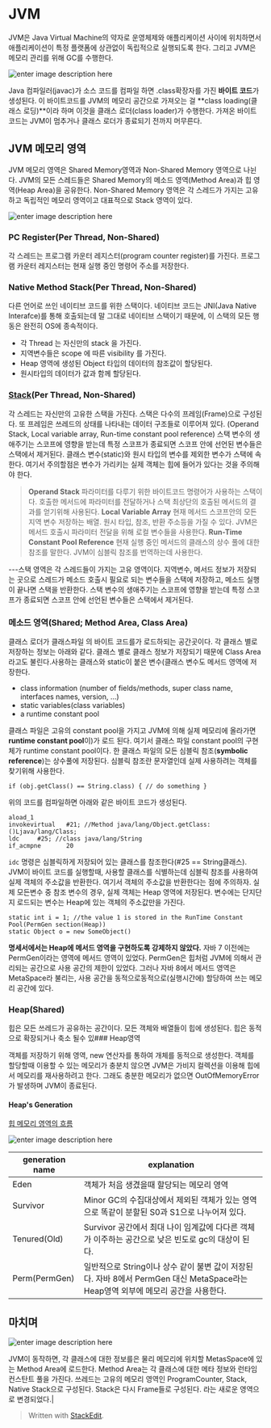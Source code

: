 # JVM

JVM은 Java Virtual Machine의 약자로 운영체제와 애플리케이션 사이에 위치하면서 애플리케이션이 특정 플랫폼에 상관없이 독립적으로 실행되도록 한다. 그리고 JVM은 메모리 관리를 위해 GC를 수행한다. 


![enter image description here](http://coding-geek.com/wp-content/uploads/2015/04/jvm_overview.jpg)

Java 컴파일러(javac)가 소스 코드를 컴파일 하면 .class확장자를 가진 **바이트 코드**가 생성된다. 이 바이트코드를 JVM의 메모리 공간으로 가져오는 걸 **class loading(클래스 로딩)**이라 하며 이것을 클래스 로더(class loader)가 수행한다. 가져온 바이트 코드는 JVM이 멈추거나 클래스 로더가 종료되기 전까지 머무른다. 

## JVM 메모리 영역

JVM 메모리 영역은 Shared Memory영역과 Non-Shared Memory 영역으로 나뉜다.  JVM의 모든 스레드들은 Shared Memory의 메소드 영역(Method Area)과 힙 영역(Heap Area)을 공유한다. Non-Shared Memory 영역은 각 스레드가 가지는 고유하고 독립적인 메모리 영역이고 대표적으로 Stack 영역이 있다.

![enter image description here](http://brucehenry.github.io/blog/public/2018/02/07/JVM-Memory-Structure/JVM-Memory.png)

### PC Register(Per Thread, Non-Shared)
각 스레드는 프로그램 카운터 레지스터(program counter register)를 가진다.  프로그램 카운터 레지스터는 현재 실행 중인 명령어 주소를 저장한다.

### Native Method Stack(Per Thread, Non-Shared)
다른 언어로 쓰인 네이티브 코드를 위한 스택이다. 네이티브 코드는 JNI(Java Native Interafce)를 통해 호출되는데 말 그대로 네이티브 스택이기 때문에, 이 스택의 모든 행동은 완전히 OS에 종속적이다. 

- 각 Thread 는 자신만의 stack 을 가진다.
-   지역변수들은 scope 에 따른 visibility 를 가진다.
-   Heap 영역에 생성된 Object 타입의 데이터의 참조값이 할당된다.
-   원시타입의 데이터가 값과 함께 할당된다. 

### [Stack](https://coding-geek.com/wp-content/uploadsyaboong.github.io/java/20158/04/jvm_memory_overview.jpg)(Per Thread, Non-Shared)

각 스레드는 자신만의 고유한 스택을 가진다. 스택은 다수의 프레임(Frame)으로 구성된다. 또 프레임은 쓰레드의 상태를 나타내는 데이터 구조들로 이루어져 있다. (Operand Stack, Local variable array, Run-time constant pool reference) 스택 변수의 생애주기는 스코프에 영향을 받는데 특정 스코프가 종료되면 스코프 안에 선언된 변수들은 스택에서 제거된다. 클래스 변수(static)와 원시 타입의 변수를 제외한 변수가 스택에 속한다. 여기서 주의할점은 변수가 가리키는 실제 객체는 힙에 들어가 있다는 것을 주의해야 한다. 

>**Operand Stack**
파라미터를 다루기 위한 바이트코드 명령어가 사용하는 스택이다. 호출한 메서드에 파라미터를 전달하거나 스택 최상단의 호출된 메서드의 결과를 얻기위해 사용된다. 
>**Local Variable Array**
현재 메서드 스코프안의 모든 지역 변수 저장하는 배열. 원시 타입, 참조, 반환 주소등을 가질 수 있다. JVM은 메서드 호출시 파라미터 전달을 위해 로컬 변수들을 사용한다. 
>**Run-Time Constant Pool Reference**
현재 실행 중인 메서드의 클래스의 상수 풀에 대한 참조를 말한다. JVM이 심블릭 참조를 번역하는데 사용한다. 

---스택 영역은 각 스레드들이 가지는 고유 영역이다. 지역변수, 메서드 정보가 저장되는 곳으로 스레드가 메소드 호출시 필요로 되는 변수들을 스택에 저장하고, 메소드 실행이 끝나면 스택을 반환한다. 스택 변수의 생애주기는 스코프에 영향을 받는데 특정 스코프가 종료되면 스코프 안에 선언된 변수들은 스택에서 제거된다. 

### 메소드 영역(Shared; Method Area, Class Area)

클래스 로더가  클래스파일 의 바이트 코드를가 로드하되는 공간곳이다. 각 클래스 별로 저장하는 정보는 아래와 같다. 클래스 별로 클래스 정보가 저장되기 때문에 Class Area라고도 불린다.사용하는 클래스와 static이 붙은  변수(클래스 변수도 메서드 영역에 저장한다. 

-   class information (number of fields/methods, super class name, interfaces names, version, …)
-  static variables(class variables)
-   a runtime constant pool

클래스 파일은 고유의 constant pool을 가지고 JVM에 의해 실제 메모리에 올라가면 **runtime constant pool**이)가 로드 된다. 여기서 클래스 파일 constant pool의 구현체가 runtime constant pool이다.
 한 클래스 파일의 모든 심블릭 참조(**symbolic reference**)는 상수풀에 저장된다. 심블릭 참조란 문자열인데 실제 사용하려는 객체를 찾기위해 사용한다.

```
if (obj.getClass() == String.class) { // do something }
```
위의 코드를 컴파일하면 아래와 같은 바이트 코드가 생성된다. 
```
aload_1
invokevirtual   #21; //Method java/lang/Object.getClass:()Ljava/lang/Class;
ldc     #25; //class java/lang/String
if_acmpne       20
```
`idc` 명령은 심블릭하게 저장되어 있는 클래스를 참조한다(#25 == String클래스). JVM이 바이트 코드를 실행할때, 사용할 클래스를 식별하는데 심블릭 참조를 사용하여 실제 객체의 주소값을 반환한다. 여기서 객체의 주소값을 반환한다는 점에 주의하자. 실제 모든변수 중 참조 변수의 경우, 실제 객체는 Heap 영역에 저장된다. 변수에는 단지단지 로드되는 변수는 Heap에 있는 객체의 주소값만을 가진다. 

```
static int i = 1; //the value 1 is stored in the RunTime Constant Pool(PermGen section(Heap))
static Object o = new SomeObject()
```

**명세서에서는 Heap에 메서드 영역을 구현하도록 강제하지 않았다.** 자바 7 이전에는 PermGen이라는 영역에 메서드 영역이 있었다. PermGen은 힙처럼 JVM에 의해서 관리되는 공간으로 사용 공간의 제한이 있었다. 그러나 자바 8에서 메서드 영역은 MetaSpace라 불리는, 사용 공간을 동적으로동적으로(실행시간에) 할당하여 쓰는 메모리 공간에 있다. 

### Heap(Shared)

힙은 모든 쓰레드가 공유하는 공간이다. 모든 객체와 배열들이 힙에 생성된다. 힙은 동적으로 확장되거나 축소 될수 있### Heap영역

객체를 저장하기 위해 영역, new 연산자를 통하여 개체를 동적으로 생성한다.  객체를 할당할때 이용할 수 있는 메모리가 충분치 않으면 JVM은 가비지 컬렉션을 이용해 힙에서 메모리를 재사용하려고 한다. 그래도 충분한 메모리가 없으면 OutOfMemoryError가 발생하며 JVM이 종료된다. 
  
#### Heap's Generation

[힙 메모리 영역의 흐름](https://dzone.com/articles/understanding-the-java-memory-model-and-the-garbag)

![enter image description here](https://cdn.journaldev.com/wp-content/uploads/2014/05/Java-Memory-Model.png)

| generation name | explanation |
|--|--|
| Eden |객체가 처음 생겼을때 할당되는 메모리 영역 |
| Survivor | Minor GC의 수집대상에서 제외된 객체가 있는 영역으로 똑같이 분할된 S0과 S1으로 나누어져 있다. |
| Tenured(Old) | Survivor 공간에서 최대 나이 임계값에 다다른 객체가 이주하는 공간으로 낮은 빈도로 gc의 대상이 된다.|
| Perm(PermGen) | 일반적으로 String이나 상수 같이 불변 값이 저장된다. 자바 8에서 PermGen 대신 MetaSpace라는 Heap영역 외부에 메모리 공간을 사용한다.|

## 마치며 

![enter image description here](https://i.stack.imgur.com/4ySVX.png)

JVM이 동작하면, 각 클래스에 대한 정보를은 물리 메모리에 위치할 MetasSpace에 있는 Method Area에 로드한다. Method Area는 각 클래스에 대한 메타 정보와 런타임 컨스탄트 풀을 가진다. 쓰레드는 고유의 메모리 영역인 ProgramCounter, Stack, Native Stack으로 구성된다. Stack은 다시 Frame들로 구성된다. 라는 새로운 영역으로 변경되었다.|

> Written with [StackEdit](https://stackedit.io/).
<!--stackedit_data:
eyJoaXN0b3J5IjpbODQ4NDkxOTE3LC02NTgyNDAxODcsNzY2Mj
I1NDQ4LDE5NjM1MjczMDYsLTE0MjQ4NzI1ODQsLTE3NDg2NDc0
NjZdfQ==
-->